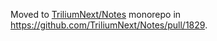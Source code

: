 Moved to [TriliumNext/Notes](https://github.com/TriliumNext/Notes) monorepo in https://github.com/TriliumNext/Notes/pull/1829.
